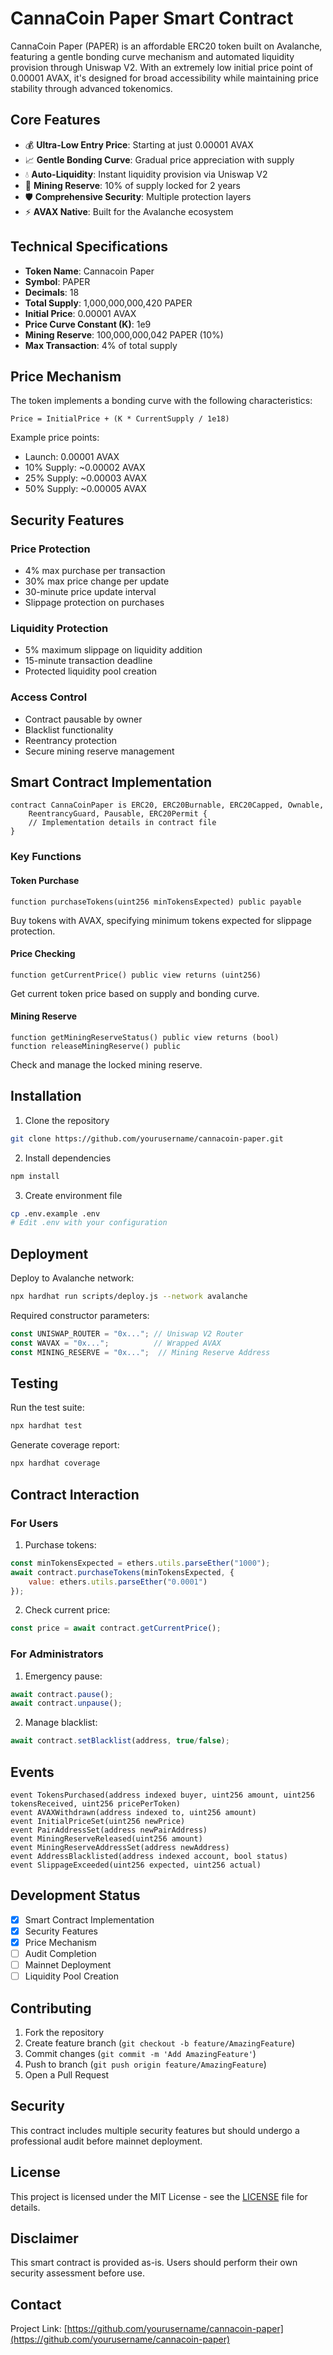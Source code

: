 # CannaCoin Paper Smart Contract

CannaCoin Paper (PAPER) is an affordable ERC20 token built on Avalanche, featuring a gentle bonding curve mechanism and automated liquidity provision through Uniswap V2. With an extremely low initial price point of 0.00001 AVAX, it's designed for broad accessibility while maintaining price stability through advanced tokenomics.

## Core Features

- 💰 **Ultra-Low Entry Price**: Starting at just 0.00001 AVAX
- 📈 **Gentle Bonding Curve**: Gradual price appreciation with supply
- 💧 **Auto-Liquidity**: Instant liquidity provision via Uniswap V2
- 🏦 **Mining Reserve**: 10% of supply locked for 2 years
- 🛡️ **Comprehensive Security**: Multiple protection layers
- ⚡ **AVAX Native**: Built for the Avalanche ecosystem

## Technical Specifications

- **Token Name**: Cannacoin Paper
- **Symbol**: PAPER
- **Decimals**: 18
- **Total Supply**: 1,000,000,000,420 PAPER
- **Initial Price**: 0.00001 AVAX
- **Price Curve Constant (K)**: 1e9
- **Mining Reserve**: 100,000,000,042 PAPER (10%)
- **Max Transaction**: 4% of total supply

## Price Mechanism

The token implements a bonding curve with the following characteristics:

```
Price = InitialPrice + (K * CurrentSupply / 1e18)
```

Example price points:
- Launch: 0.00001 AVAX
- 10% Supply: ~0.00002 AVAX
- 25% Supply: ~0.00003 AVAX
- 50% Supply: ~0.00005 AVAX

## Security Features

### Price Protection
- 4% max purchase per transaction
- 30% max price change per update
- 30-minute price update interval
- Slippage protection on purchases

### Liquidity Protection
- 5% maximum slippage on liquidity addition
- 15-minute transaction deadline
- Protected liquidity pool creation

### Access Control
- Contract pausable by owner
- Blacklist functionality
- Reentrancy protection
- Secure mining reserve management

## Smart Contract Implementation

```solidity
contract CannaCoinPaper is ERC20, ERC20Burnable, ERC20Capped, Ownable, 
    ReentrancyGuard, Pausable, ERC20Permit {
    // Implementation details in contract file
}
```

### Key Functions

#### Token Purchase
```solidity
function purchaseTokens(uint256 minTokensExpected) public payable
```
Buy tokens with AVAX, specifying minimum tokens expected for slippage protection.

#### Price Checking
```solidity
function getCurrentPrice() public view returns (uint256)
```
Get current token price based on supply and bonding curve.

#### Mining Reserve
```solidity
function getMiningReserveStatus() public view returns (bool)
function releaseMiningReserve() public
```
Check and manage the locked mining reserve.

## Installation

1. Clone the repository
```bash
git clone https://github.com/yourusername/cannacoin-paper.git
```

2. Install dependencies
```bash
npm install
```

3. Create environment file
```bash
cp .env.example .env
# Edit .env with your configuration
```

## Deployment

Deploy to Avalanche network:
```bash
npx hardhat run scripts/deploy.js --network avalanche
```

Required constructor parameters:
```javascript
const UNISWAP_ROUTER = "0x..."; // Uniswap V2 Router
const WAVAX = "0x...";          // Wrapped AVAX
const MINING_RESERVE = "0x...";  // Mining Reserve Address
```

## Testing

Run the test suite:
```bash
npx hardhat test
```

Generate coverage report:
```bash
npx hardhat coverage
```

## Contract Interaction

### For Users

1. Purchase tokens:
```javascript
const minTokensExpected = ethers.utils.parseEther("1000");
await contract.purchaseTokens(minTokensExpected, {
    value: ethers.utils.parseEther("0.0001")
});
```

2. Check current price:
```javascript
const price = await contract.getCurrentPrice();
```

### For Administrators

1. Emergency pause:
```javascript
await contract.pause();
await contract.unpause();
```

2. Manage blacklist:
```javascript
await contract.setBlacklist(address, true/false);
```

## Events

```solidity
event TokensPurchased(address indexed buyer, uint256 amount, uint256 tokensReceived, uint256 pricePerToken)
event AVAXWithdrawn(address indexed to, uint256 amount)
event InitialPriceSet(uint256 newPrice)
event PairAddressSet(address newPairAddress)
event MiningReserveReleased(uint256 amount)
event MiningReserveAddressSet(address newAddress)
event AddressBlacklisted(address indexed account, bool status)
event SlippageExceeded(uint256 expected, uint256 actual)
```

## Development Status

- [x] Smart Contract Implementation
- [x] Security Features
- [x] Price Mechanism
- [ ] Audit Completion
- [ ] Mainnet Deployment
- [ ] Liquidity Pool Creation

## Contributing

1. Fork the repository
2. Create feature branch (`git checkout -b feature/AmazingFeature`)
3. Commit changes (`git commit -m 'Add AmazingFeature'`)
4. Push to branch (`git push origin feature/AmazingFeature`)
5. Open a Pull Request

## Security

This contract includes multiple security features but should undergo a professional audit before mainnet deployment.

## License

This project is licensed under the MIT License - see the [LICENSE](LICENSE) file for details.

## Disclaimer

This smart contract is provided as-is. Users should perform their own security assessment before use.

## Contact

Project Link: [https://github.com/yourusername/cannacoin-paper](https://github.com/yourusername/cannacoin-paper)
